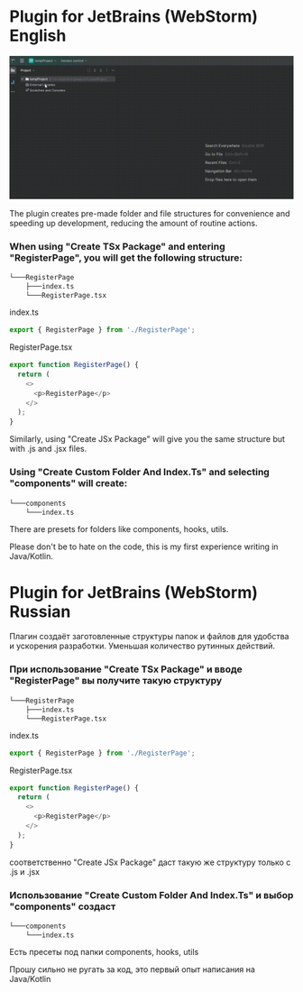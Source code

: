 # Plugin for JetBrains (WebStorm) English

![Alt LiveDemo](images/CustomsFoldersJetBrainsPlugin.gif)


The plugin creates pre-made folder and file structures for convenience and speeding up development, reducing the amount of routine actions.

### When using "Create TSx Package" and entering "RegisterPage", you will get the following structure:
```
└───RegisterPage
    ├───index.ts
    └───RegisterPage.tsx
```
index.ts
```js
export { RegisterPage } from './RegisterPage';
```
RegisterPage.tsx
```js
export function RegisterPage() {
  return (
    <>
      <p>RegisterPage</p>
    </>
  );
}
```
Similarly, using "Create JSx Package" will give you the same structure but with .js and .jsx files.

### Using "Create Custom Folder And Index.Ts" and selecting "components" will create:
```
└───components
    └───index.ts
```
There are presets for folders like components, hooks, utils.

Please don't be to hate on the code, this is my first experience writing in Java/Kotlin.



# Plugin for JetBrains (WebStorm) Russian

Плагин создаёт заготовленные структуры папок и файлов для удобства и ускорения разработки.
Уменьшая количество рутинных действий.

### При использование "Create TSx Package" и вводе "RegisterPage" вы получите такую структуру
```
└───RegisterPage
    ├───index.ts
    └───RegisterPage.tsx
```
index.ts
```js
export { RegisterPage } from './RegisterPage';
```
RegisterPage.tsx
```js
export function RegisterPage() {
  return (
    <>
      <p>RegisterPage</p>
    </>
  );
}
```

соответственно "Create JSx Package" даст такую же структуру только с .js и .jsx

### Использование "Create Custom Folder And Index.Ts" и выбор "components" создаст
```
└───components
    └───index.ts
```
Есть пресеты под папки components, hooks, utils


Прошу сильно не ругать за код, это первый опыт написания на Java/Kotlin
